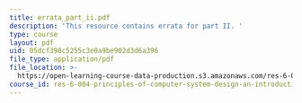 ```yaml
---
title: errata_part_ii.pdf
description: 'This resource contains errata for part II. '
type: course
layout: pdf
uid: 05dcf398c5255c3e0a9be902d3d6a396
file_type: application/pdf
file_location: >-
  https://open-learning-course-data-production.s3.amazonaws.com/res-6-004-principles-of-computer-system-design-an-introduction-spring-2009/05dcf398c5255c3e0a9be902d3d6a396_errata_part_ii.pdf
course_id: res-6-004-principles-of-computer-system-design-an-introduction-spring-2009
---
```


